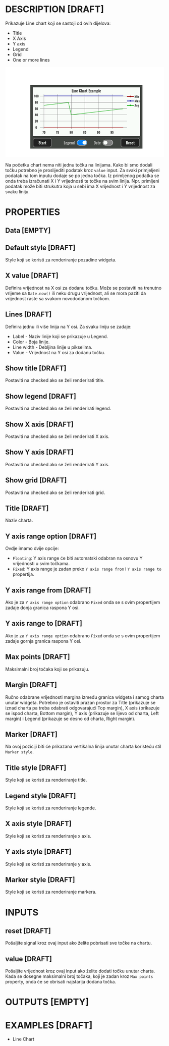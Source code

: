 # DESCRIPTION [DRAFT]

Prikazuje Line chart koji se sastoji od ovih dijelova:

-   Title
-   X Axis
-   Y axis
-   Legend
-   Grid
-   One or more lines

![Alt text](line_chart.png)

Na početku chart nema niti jednu točku na linijama. Kako bi smo dodali točku potrebno je proslijediti podatak kroz `value` input. Za svaki primjeljeni podatak na tom inputu dodaje se po jedna točka. Iz primljenog podatka se onda treba izračunati X i Y vrijednosti te točke na svim linija. Npr. primljeni podatak može biti strukutra koja u sebi ima X vrijednost i Y vrijednost za svaku liniju.

# PROPERTIES

## Data [EMPTY]

## Default style [DRAFT]

Style koji se koristi za renderiranje pozadine widgeta.

## X value [DRAFT]

Definira vrijednost na X osi za dodanu točku. Može se postaviti na trenutno vrijeme sa `Date.now()` ili neku drugu vrijednost, ali se mora paziti da vrijednost raste sa svakom novododanom toćkom.

## Lines [DRAFT]

Definira jednu ili više linija na Y osi. Za svaku liniju se zadaje:

-   Label - Naziv linije koji se prikazuje u Legend.
-   Color - Boja linije.
-   Line width - Debljina linije u pikselima.
-   Value - Vrijednost na Y osi za dodanu točku.

## Show title [DRAFT]

Postaviti na checked ako se želi renderirati title.

## Show legend [DRAFT]

Postaviti na checked ako se želi renderirati legend.

## Show X axis [DRAFT]

Postaviti na checked ako se želi renderirati X axis.

## Show Y axis [DRAFT]

Postaviti na checked ako se želi renderirati Y axis.

## Show grid [DRAFT]

Postaviti na checked ako se želi renderirati grid.

## Title [DRAFT]

Naziv charta.

## Y axis range option [DRAFT]

Ovdje imamo dvije opcije:

-   `Floating`: Y axis range će biti automatski odabran na osnovu Y vrijednosti u svim točkama.
-   `Fixed`: Y axis range je zadan preko `Y axis range from` i `Y axis range to` propertija.

## Y axis range from [DRAFT]

Ako je za `Y axis range option` odabrano `Fixed` onda se s ovim propertijem zadaje donja granica raspona Y osi.

## Y axis range to [DRAFT]

Ako je za `Y axis range option` odabrano `Fixed` onda se s ovim propertijem zadaje gornja granica raspona Y osi.

## Max points [DRAFT]

Maksimalni broj točaka koji se prikazuju.

## Margin [DRAFT]

Ručno odabrane vrijednosti margina između granica widgeta i samog charta unutar widgeta. Potrebno je ostaviti prazan prostor za Title (prikazuje se iznad charta pa treba odabrati odgovarajući Top margin), X axis (prikazuje se ispod charta, Bottom margin), Y axis (prikazuje se lijevo od charta, Left margin) i Legend (prikazuje se desno od charta, Right margin).

## Marker [DRAFT]

Na ovoj poziciji biti će prikazana vertikalna linija unutar charta koristeću stil `Marker style`.

## Title style [DRAFT]

Style koji se koristi za renderiranje title.

## Legend style [DRAFT]

Style koji se koristi za renderiranje legende.

## X axis style [DRAFT]

Style koji se koristi za renderiranje x axis.

## Y axis style [DRAFT]

Style koji se koristi za renderiranje y axis.

## Marker style [DRAFT]

Style koji se koristi za renderiranje markera.

# INPUTS

## reset [DRAFT]

Pošaljite signal kroz ovaj input ako želite pobrisati sve točke na chartu.

## value [DRAFT]

Pošaljite vrijednost kroz ovaj input ako želite dodati točku unutar charta. Kada se dosegne maksimalni broj točaka, koji je zadan kroz `Max points` property, onda će se obrisati najstarija dodana točka.

# OUTPUTS [EMPTY]

# EXAMPLES [DRAFT]

-   Line Chart
